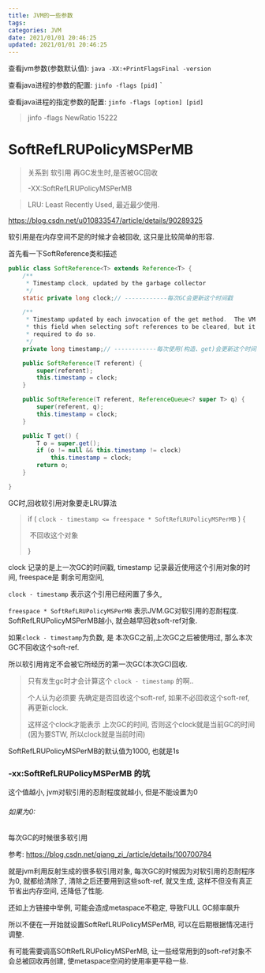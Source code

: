 ```yaml
---
title: JVM的一些参数
tags: 
categories: JVM
date: 2021/01/01 20:46:25
updated: 2021/01/01 20:46:25
---
```






查看jvm参数(参数默认值): ` java -XX:+PrintFlagsFinal -version `

查看java进程的参数的配置: `jinfo -flags [pid]` `

查看java进程的指定参数的配置: `jinfo -flags [option] [pid]`

> jinfo -flags NewRatio 15222





# SoftRefLRUPolicyMSPerMB

> 关系到 软引用 再GC发生时,是否被GC回收
>
> -XX:SoftRefLRUPolicyMSPerMB

> LRU:  Least Recently Used, 最近最少使用.

https://blog.csdn.net/u010833547/article/details/90289325

软引用是在内存空间不足的时候才会被回收, 这只是比较简单的形容. 



首先看一下SoftReference类和描述

```java
public class SoftReference<T> extends Reference<T> {
    /**
     * Timestamp clock, updated by the garbage collector
     */
    static private long clock;// ------------每次GC会更新这个时间戳

    /**
     * Timestamp updated by each invocation of the get method.  The VM may use
     * this field when selecting soft references to be cleared, but it is not
     * required to do so.
     */
    private long timestamp;// ------------每次使用(构造、get)会更新这个时间戳

    public SoftReference(T referent) {
        super(referent);
        this.timestamp = clock;
    }

    public SoftReference(T referent, ReferenceQueue<? super T> q) {
        super(referent, q);
        this.timestamp = clock;
    }

    public T get() {
        T o = super.get();
        if (o != null && this.timestamp != clock)
            this.timestamp = clock;
        return o;
    }

}

```



GC时,回收软引用对象要走LRU算法

> if (       `clock - timestamp <= freespace * SoftRefLRUPolicyMSPerMB`       ) {
>
> ​		不回收这个对象
>
> }

clock 记录的是上一次GC的时间戳, timestamp 记录最近使用这个引用对象的时间, freespace是 剩余可用空间, 

`clock - timestamp` 表示这个引用已经闲置了多久, 

`freespace * SoftRefLRUPolicyMSPerMB` 表示JVM.GC对软引用的忍耐程度. SoftRefLRUPolicyMSPerMB越小, 就会越早回收soft-ref对象. 



如果`clock - timestamp`为负数, 是 本次GC之前,上次GC之后被使用过, 那么本次GC不回收这个soft-ref. 

所以软引用肯定不会被它所经历的第一次GC(本次GC)回收. 

> 只有发生gc时才会计算这个 `clock - timestamp` 的啊.. 
>
> 个人认为必须要 先确定是否回收这个soft-ref, 如果不必回收这个soft-ref, 再更新clock. 
>
> 这样这个clock才能表示 上次GC的时间, 否则这个clock就是当前GC的时间(因为要STW, 所以clock就是当前时间)

SoftRefLRUPolicyMSPerMB的默认值为1000, 也就是1s



### -xx:SoftRefLRUPolicyMSPerMB 的坑

这个值越小, jvm对软引用的忍耐程度就越小, 但是不能设置为0

###### 如果为0: 

每次GC的时候很多软引用

参考: https://blog.csdn.net/qiang_zi_/article/details/100700784

就是jvm利用反射生成的很多软引用对象, 每次GC的时候因为对软引用的忍耐程序为0, 就都给清除了,  清除之后还要用到这些soft-ref, 就又生成, 这样不但没有真正节省出内存空间, 还降低了性能. 

还如上方链接中举例, 可能会造成metaspace不稳定, 导致FULL GC频率飙升



所以不便在一开始就设置SoftRefLRUPolicyMSPerMB, 可以在后期根据情况进行调整.

有可能需要调高SOftRefLRUPolicyMSPerMB, 让一些经常用到的soft-ref对象不会总被回收再创建, 使metaspace空间的使用率更平稳一些.